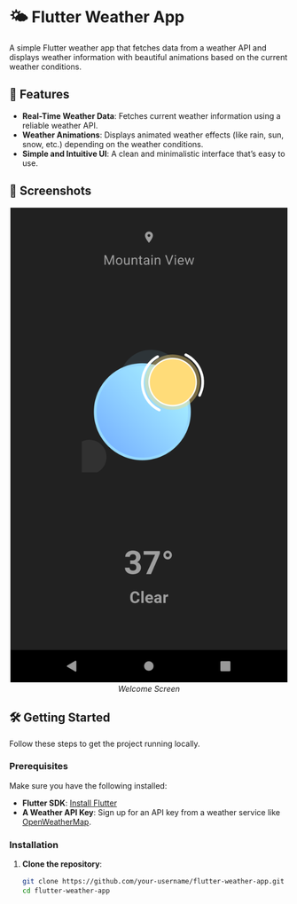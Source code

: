 # 🌤️ Flutter Weather App

A simple Flutter weather app that fetches data from a weather API and displays weather information with beautiful animations based on the current weather conditions.

## 🚀 Features

- **Real-Time Weather Data**: Fetches current weather information using a reliable weather API.
- **Weather Animations**: Displays animated weather effects (like rain, sun, snow, etc.) depending on the weather conditions.
- **Simple and Intuitive UI**: A clean and minimalistic interface that’s easy to use.

## 📱 Screenshots


<p align="center">
  <img src="./assets/Screenshot_1.png" alt="Welcome Screen" width="500"/>
  <br>
  <em>Welcome Screen</em>
</p>

## 🛠️ Getting Started

Follow these steps to get the project running locally.

### Prerequisites

Make sure you have the following installed:

- **Flutter SDK**: [Install Flutter](https://flutter.dev/docs/get-started/install)
- **A Weather API Key**: Sign up for an API key from a weather service like [OpenWeatherMap](https://openweathermap.org/api).

### Installation

1. **Clone the repository**:

   ```bash
   git clone https://github.com/your-username/flutter-weather-app.git
   cd flutter-weather-app

